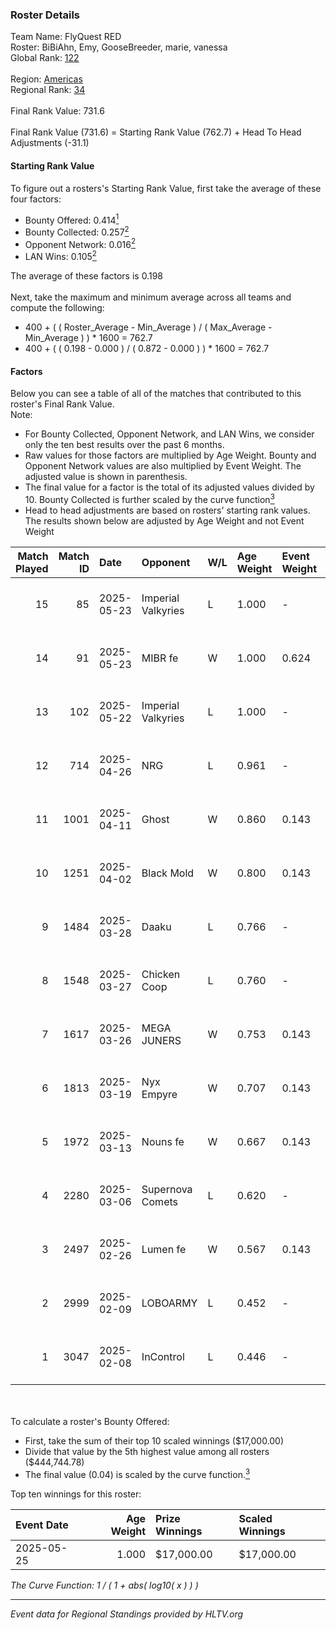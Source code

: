### Roster Details<br />
Team Name: FlyQuest RED<br />
Roster: BiBiAhn, Emy, GooseBreeder, marie, vanessa<br />
Global Rank: [122](../../standings_global_2025_06_02.md)<br />
<br />
Region: [Americas]( ../../standings_americas_2025_06_02.md)<br />
Regional Rank: [34]( ../../standings_americas_2025_06_02.md)<br />
<br />
Final Rank Value:  731.6<br />
<br />
Final Rank Value (731.6) = Starting Rank Value (762.7) + Head To Head Adjustments (-31.1)<br />

#### Starting Rank Value<br />
To figure out a rosters's Starting Rank Value, first take the average of these four factors:<br />
- Bounty Offered: 0.414[<sup>1</sup>](#table2)
- Bounty Collected: 0.257[<sup>2</sup>](#table1)
- Opponent Network: 0.016[<sup>2</sup>](#table1)
- LAN Wins: 0.105[<sup>2</sup>](#table1)

The average of these factors is 0.198<br />
<br />
Next, take the maximum and minimum average across all teams and compute the following:<br />
- 400 + ( ( Roster_Average - Min_Average ) / ( Max_Average - Min_Average ) ) * 1600 = 762.7
- 400 + ( ( 0.198 - 0.000 ) / ( 0.872 - 0.000 ) ) * 1600 = 762.7


#### Factors<br />
Below you can see a table of all of the matches that contributed to this roster's Final Rank Value.<br />
Note:<br />

- For Bounty Collected, Opponent Network, and LAN Wins, we consider only the ten best results over the past 6 months.
- Raw values for those factors are multiplied by Age Weight. Bounty and Opponent Network values are also multiplied by Event Weight. The adjusted value is shown in parenthesis.
- The final value for a factor is the total of its adjusted values divided by 10. Bounty Collected is further scaled by the curve function[<sup>3</sup>](#curveFunction)
- Head to head adjustments are based on rosters' starting rank values. The results shown below are adjusted by Age Weight and not Event Weight
<span id="table1"></span><br />


| Match Played | Match ID | Date       | Opponent           | W/L | Age Weight | Event Weight | Bounty Collected | Opponent Network | LAN Wins  | H2H Adj. | Roster                                           |
| -: | -: | :- | :- | :- | :- | :- | :- | :- | :- | -: | :- |
|           15 |       85 | 2025-05-23 | Imperial Valkyries | L   | 1.000      | -            | -                | -                | -         |   -11.92 | BiBiAhn, Emy, GooseBreeder, marie, vanessa       |
|           14 |       91 | 2025-05-23 | MIBR fe            | W   | 1.000      | 0.624        | 0.018 (0.011)    | 0.170 (0.106)    | 1 (1.000) |    13.80 | BiBiAhn, Emy, GooseBreeder, marie, vanessa       |
|           13 |      102 | 2025-05-22 | Imperial Valkyries | L   | 1.000      | -            | -                | -                | -         |   -11.76 | BiBiAhn, Emy, GooseBreeder, marie, vanessa       |
|           12 |      714 | 2025-04-26 | NRG                | L   | 0.961      | -            | -                | -                | -         |    -4.46 | BiBiAhn, Emy, GooseBreeder, Shakezullah, vanessa |
|           11 |     1001 | 2025-04-11 | Ghost              | W   | 0.860      | 0.143        | 0.003 (0.000)    | 0.097 (0.012)    | 0 (0.000) |     9.04 | BiBiAhn, Emy, GooseBreeder, marie, vanessa       |
|           10 |     1251 | 2025-04-02 | Black Mold         | W   | 0.800      | 0.143        | 0.003 (0.000)    | 0.077 (0.009)    | 0 (0.000) |     8.83 | BiBiAhn, Emy, GooseBreeder, marie, vanessa       |
|            9 |     1484 | 2025-03-28 | Daaku              | L   | 0.766      | -            | -                | -                | -         |   -18.88 | BiBiAhn, Emy, GooseBreeder, marie, vanessa       |
|            8 |     1548 | 2025-03-27 | Chicken Coop       | L   | 0.760      | -            | -                | -                | -         |   -14.96 | BiBiAhn, Emy, GooseBreeder, marie, vanessa       |
|            7 |     1617 | 2025-03-26 | MEGA JUNERS        | W   | 0.753      | 0.143        | 0.002 (0.000)    | 0.051 (0.005)    | 0 (0.000) |     6.21 | BiBiAhn, Emy, GooseBreeder, marie, vanessa       |
|            6 |     1813 | 2025-03-19 | Nyx Empyre         | W   | 0.707      | 0.143        | 0.002 (0.000)    | 0.018 (0.002)    | 0 (0.000) |     4.48 | BiBiAhn, Emy, GooseBreeder, marie, vanessa       |
|            5 |     1972 | 2025-03-13 | Nouns fe           | W   | 0.667      | 0.143        | 0.002 (0.000)    | 0.097 (0.009)    | 0 (0.000) |     6.49 | BiBiAhn, Emy, GooseBreeder, marie, vanessa       |
|            4 |     2280 | 2025-03-06 | Supernova Comets   | L   | 0.620      | -            | -                | -                | -         |    -4.54 | BiBiAhn, Emy, GooseBreeder, marie, vanessa       |
|            3 |     2497 | 2025-02-26 | Lumen fe           | W   | 0.567      | 0.143        | 0.004 (0.000)    | 0.151 (0.012)    | 0 (0.000) |     6.08 | BiBiAhn, Emy, GooseBreeder, marie, vanessa       |
|            2 |     2999 | 2025-02-09 | LOBOARMY           | L   | 0.452      | -            | -                | -                | -         |    -8.46 | BiBiAhn, Emy, GooseBreeder, marie, vanessa       |
|            1 |     3047 | 2025-02-08 | InControl          | L   | 0.446      | -            | -                | -                | -         |   -11.05 | BiBiAhn, Emy, GooseBreeder, marie, vanessa       |

<br />
<span id="table2"></span><br />
To calculate a roster's Bounty Offered:<br />

- First, take the sum of their top 10 scaled winnings ($17,000.00)
- Divide that value by the 5th highest value among all rosters ($444,744.78)
- The final value (0.04) is scaled by the curve function.[<sup>3</sup>](#curveFunction)

Top ten winnings for this roster:<br />

| Event Date | Age Weight | Prize Winnings | Scaled Winnings |
| :- | -: | :- | :- |
| 2025-05-25 |      1.000 | $17,000.00     | $17,000.00      |


<span id="curveFunction"></span>_The Curve Function: 1 / ( 1 + abs( log10( x ) ) )_<br />

---
_Event data for Regional Standings provided by HLTV.org_<br />
